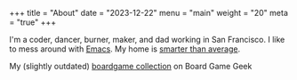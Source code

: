 +++
title = "About"
date = "2023-12-22"
menu = "main"
weight = "20"
meta = "true"
+++

I'm a coder, dancer, burner, maker, and dad working in San Francisco.
I like to mess around with [Emacs](https://www.gnu.org/software/emacs/).
My home is [smarter than average](https://www.home-assistant.io/ "Home Assistant").

My (slightly outdated) [boardgame collection](https://boardgamegeek.com/collection/user/avanai?gallery=large&rankobjecttype=subtype&rankobjectid=1&columns=title%7Cstatus%7Cversion%7Crating%7Cbggrating%7Cplays%7Ccomment%7Ccommands&geekranks=Board%20Game%20Rank&own=1&ff=1&subtype=boardgame) on Board Game Geek
